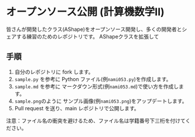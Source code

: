 # オープンソース公開 (計算機数学II)

皆さんが開発したクラス(AShape)をオープンソース開発し、多くの開発者とシェアする練習のためのレポジトリです。
AShapeクラスを拡張して

## 手順

1. 自分のレポジトリに fork します。
2. `sample.py` を参考に Python ファイル(例`nami053.py`)を作成します。
3. `sample.md` を参考に マークダウン形式(例`nami053.md`)で使い方を作成します。
4. `sample.png`のように サンプル画像(例`nami053.png`)をアップデートします。
5. Pull request を送り、main レポジトリで公開します。

注意：ファイル名の衝突を避けるため、ファイル名は学籍番号下三桁を付けてください。


